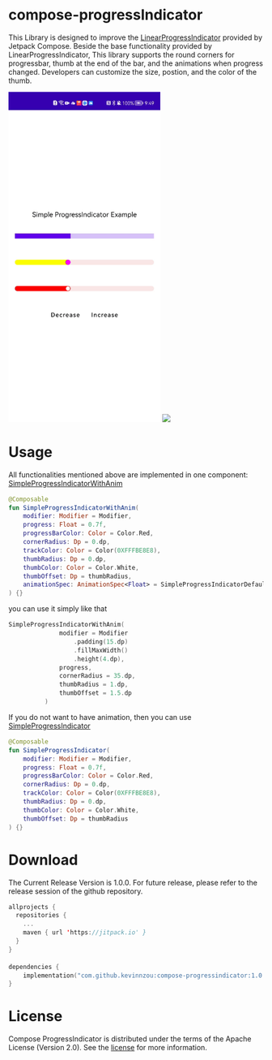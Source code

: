 # compose-progressIndicator
This Library is designed to improve the [LinearProgressIndicator](https://foso.github.io/Jetpack-Compose-Playground/material/linearprogressindicator/) provided by Jetpack Compose. Beside the base functionality provided by LinearProgressIndicator, This library supports the round corners for progressbar, thumb at the end of the bar, and the animations when progress changed. Developers can customize the size, postion, and the color of the thumb.

<img src="media/simple-indicator.gif" width=300> <img src="media/errorlist.gif" width=300>

# Usage
All functionalities mentioned above are implemented in one component: [SimpleProgressIndicatorWithAnim](https://github.com/KevinnZou/compose-progressIndicator/blob/main/progressindicator/src/main/java/com/kevinnzou/compose/progressindicator/SimpleProgressIndicator.kt)
```kotlin
@Composable
fun SimpleProgressIndicatorWithAnim(
    modifier: Modifier = Modifier,
    progress: Float = 0.7f,
    progressBarColor: Color = Color.Red,
    cornerRadius: Dp = 0.dp,
    trackColor: Color = Color(0XFFFBE8E8),
    thumbRadius: Dp = 0.dp,
    thumbColor: Color = Color.White,
    thumbOffset: Dp = thumbRadius,
    animationSpec: AnimationSpec<Float> = SimpleProgressIndicatorDefaults.SimpleProgressAnimationSpec,
) {}
```
you can use it simply like that
```kotlin
SimpleProgressIndicatorWithAnim(
              modifier = Modifier
                  .padding(15.dp)
                  .fillMaxWidth()
                  .height(4.dp),
              progress,
              cornerRadius = 35.dp,
              thumbRadius = 1.dp,
              thumbOffset = 1.5.dp
          )
```
If you do not want to have animation, then you can use [SimpleProgressIndicator](https://github.com/KevinnZou/compose-progressIndicator/blob/main/progressindicator/src/main/java/com/kevinnzou/compose/progressindicator/SimpleProgressIndicator.kt)
```kotlin
@Composable
fun SimpleProgressIndicator(
    modifier: Modifier = Modifier,
    progress: Float = 0.7f,
    progressBarColor: Color = Color.Red,
    cornerRadius: Dp = 0.dp,
    trackColor: Color = Color(0XFFFBE8E8),
    thumbRadius: Dp = 0.dp,
    thumbColor: Color = Color.White,
    thumbOffset: Dp = thumbRadius
) {}
```

# Download
The Current Release Version is 1.0.0. For future release, please refer to the release session of the github repository.
``` kotlin
allprojects {
  repositories {
    ...
    maven { url 'https://jitpack.io' }
  }
}

dependencies {
    implementation("com.github.kevinnzou:compose-progressindicator:1.0.0")
}

```

# License
Compose ProgressIndicator is distributed under the terms of the Apache License (Version 2.0). See the [license](https://github.com/KevinnZou/compose-progressIndicator/blob/main/LICENSE) for more information.
